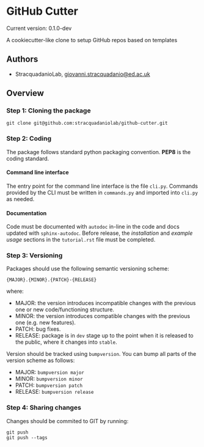 # GitHub Cutter

Current version: 0.1.0-dev

A cookiecutter-like clone to setup GitHub repos based on templates

## Authors

* StracquadanioLab, giovanni.stracquadanio@ed.ac.uk

## Overview

### Step 1: Cloning the package

    git clone git@github.com:stracquadaniolab/github-cutter.git

### Step 2: Coding
The package follows standard python packaging convention.
**PEP8** is the coding standard.

#### Command line interface
The entry point for the command line interface is the file `cli.py`.
Commands provided by the CLI must be written in `commands.py` and imported into `cli.py` as needed.

#### Documentation
Code must be documented with `autodoc` in-line in the code and docs updated with `sphinx-autodoc`.
Before release, the *installation* and *example usage* sections in the `tutorial.rst` file must be completed.

### Step 3: Versioning
Packages should use the following semantic versioning scheme:
```
{MAJOR}.{MINOR}.{PATCH}-{RELEASE}
```
where:
- MAJOR: the version introduces incompatible changes with the previous one or new code/functioning structure.
- MINOR: the version introduces compatible changes with the previous one (e.g. new features).
- PATCH: bug fixes.
- RELEASE: package is in `dev` stage up to the point when it is released to the public, where it changes into `stable`.

Version should be tracked using `bumpversion`. You can bump all parts of the version scheme as follows:

- MAJOR: `bumpversion major`
- MINOR: `bumpversion minor`
- PATCH: `bumpversion patch`
- RELEASE: `bumpversion release`

### Step 4: Sharing changes
Changes should be commited to GIT by running:
```
git push
git push --tags
```

